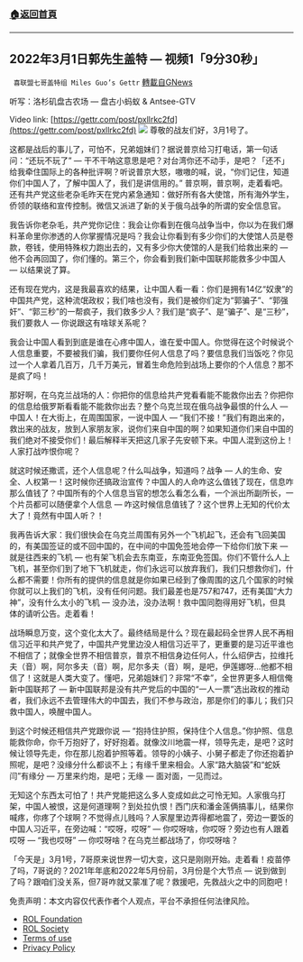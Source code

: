 ###  [:house:返回首頁](https://github.com/ourhimalayas/txt)
---


## 2022年3月1日郭先生盖特 — 视频1「9分30秒」
` 喜联盟七哥盖特组 Miles Guo’s Gettr` [轉載自GNews](https://gnews.org/zh-hans/2092212/)

听写：洛杉矶盘古农场 — 盘古小蚂蚁 & Antsee-GTV

Video link: [https://gettr.com/post/pxllrkc2fd](https://gettr.com/post/pxllrkc2fd)
![](https://assets.gnews.org/wp-content/uploads/2022/03/87DC8856-461F-4AFB-AA0A-BF09AAA32FB3.jpeg)
尊敬的战友们好，3月1号了。

这都是战后的事儿了，可怕不，兄弟姐妹们？据说普京给习打电话，第一句话问：“还玩不玩了” — 干不干呐这意思是吧？对台湾你还不动手，是吧？「还不」给我牵住国际上的各种批评啊？听说普京大怒，嗷嗷的喊，说，“你们记住，知道你们中国人了，了解中国人了，我们是讲信用的。” 普京啊，普京啊，走着看吧。还有共产党这些老杂毛昨天在党内紧急通知：做好所有各大使馆，所有海外学生，侨领的联络和宣传控制。微信又派进了新的关于俄乌战争的所谓的安全信息官。

我告诉你老杂毛，共产党你记住：我会让你看到在俄乌战争当中，你以为在我们爆料革命里你渗透的人你掌握情况是吗？我会让你看到有多少你们的大使馆人员是卷款，卷钱，使用特殊权力跑出去的，又有多少你大使馆的人是我们给救出来的 — 他不会再回国了，你们懂的。第三个，你会看到我们新中国联邦能救多少中国人 — 以结果说了算。

还有现在党内，这是我最喜欢的结果，让中国人看一看：你们是拥有14亿“奴隶”的中国共产党，这种流氓政权；我们啥也没有，我们是被你们定为“郭骗子”、“郭强奸”、“郭三秒”的一帮疯子，我们救多少人？我们是“疯子”、是“骗子”、是“三秒”，我们要救人 — 你说跟这有啥球关系呢？

我会让中国人看到到底是谁在心疼中国人，谁在爱中国人。你觉得在这个时候说个人信息重要，不要被我们骗，我们要你任何人信息了吗？要信息我们当饭吃？你见过一个人拿着几百万，几千万美元，冒着生命危险到战场上要你的个人信息？那不是疯了吗！

那好啊，在乌克兰战场的人：你把你的信息给共产党看看能不能救你出去？你把你的信息给俄罗斯看看能不能救你出去？整个乌克兰现在俄乌战争最恨的什么人 — 中国人！在大街上，在周围国家，一说中国人 — “我们不接！”我们有跑出来的，救出来的战友，放到人家朋友家，说你们来自中国的啊？如果知道你们来自中国的我们绝对不接受你们！最后解释半天把这几家子先安顿下来。中国人混到这份上！人家打战咋恨你呢？

就这时候还撒谎，还个人信息呢？什么叫战争，知道吗？战争 — 人的生命、安全、人权第一！这时候你还搞政治宣传？中国人的人命咋这么值钱了现在，信息咋那么值钱了？中国所有的个人信息当官的想怎么看怎么看，一个派出所副所长，一个片员都可以随便拿个人信息 — 咋这时候信息值钱了？这个世界上无知的代价太大了！竟然有中国人听？！

我再告诉大家：我们很快会在乌克兰周围有另外一个飞机起飞，还会有飞回美国的，有美国签证的或不回中国的，在中间的中国免签地会停一下给你们放下来 — 就是往西来的飞机 — 也有架飞机会去东南亚，东南亚免签国。你们不管什么人上飞机，甚至你们到了地下飞机就走，你们永远可以放弃我们，我们只想救你们，什么都不需要！你所有的提供的信息就是你如果已经到了像周围的这几个国家的时候你就可以上我们的飞机，没有任何问题。我们最差也是757和747，还有美国“大力神”，没有什么太小的飞机 — 没办法，没办法啊！救中国同胞得用好飞机，但具体的请听公告。走着看！

战场瞬息万变，这个变化太大了。最终结局是什么？现在最起码全世界人民不再相信习近平和共产党了，中国共产党里边没人相信习近平了，更重要的是习近平谁也不相信了；就像全世界不相信普京，普京不相信身边任何人，什么绍伊古，拉维托夫（音）啊，阿尔多夫（音）啊，尼尔多夫（音）啊，是吧，伊莲娜呀…他都不相信了！这就是人类大变了。懂吧，兄弟姐妹们？非常“不幸”，全世界更多人相信俺新中国联邦了 — 新中国联邦是没有共产党后的中国的“一人一票”选出政权的推动者，我们永远不去管理伟大的中国去，我们不参与政治，那是你们的事儿；我们只救中国人，唤醒中国人。

到这个时候还相信共产党跟你说 — “抱持住护照，保持住个人信息。”你护照、信息能救你命，你千万抱好了，好好抱着。就像汶川地震一样，领导先走，是吧？这时候让领导先走，你在那儿抱着护照等着。领导的小姨子、小舅子都走了你还抱着护照呢，是吧？没缘分什么都谈不上；有缘千里来相会。人家“路大脑袋”和“蛇妖闫”有缘分 — 万里来约炮，是吧；无缘 — 面对面，一见而过。

无知这个东西太可怕了！共产党能把这么多人变成如此之可怜无知。人家俄乌打架，中国人被恨，这是何道理啊？到处拉仇恨！西门庆和潘金莲俩搞事儿，结果你喊疼，你疼了个球啊？不觉得点儿贱吗？人家屋里边弄得都地震了，旁边一要饭的中国人习近平，在旁边喊：“哎呀，哎呀” — 你哎呀啥，你哎呀？旁边也有人跟着哎呀 — “我也哎呀” — 你哎呀啥？在乌克兰都战场了，你哎呀啥？

「今天是」3月1号，7哥原来说世界一切大变，这只是刚刚开始。走着看！疫苗停了吗，7哥说的？2021年年底和2022年5月份前，3月份是个大节点 — 说到做到了吗？跟咱们没关系，但7哥咋就又蒙准了呢？救援吧，先救战火之中的同胞吧！

 

免责声明：本文内容仅代表作者个人观点，平台不承担任何法律风险。

- [ROL Foundation](https://rolfoundation.org/)
- [ROL Society](https://rolsociety.org/)
- [Terms of use](https://gnews.org/terms-of-use-3/)
- [Privacy Policy](https://gnews.org/privacy-policy/)
